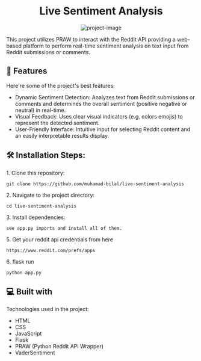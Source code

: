 <h1 align="center" id="title">Live Sentiment Analysis</h1>

<p align="center"><img src="https://socialify.git.ci/muhamad-bilal/live-sentiment-analysis/image?description=1&amp;descriptionEditable=This%20project%20utilizes%20PRAW%20to%20interact%20with%20the%20Reddit%20API%2C%20providing%20a%20web-based%20platform%20to%20perform%20real-time%20sentiment%20analysis%20on%20text%20input%20from%20Reddit%20submissions%20or%20comments.&amp;font=Jost&amp;language=1&amp;name=1&amp;owner=1&amp;pattern=Charlie%20Brown&amp;theme=Auto" alt="project-image"></p>

<p id="description">This project utilizes PRAW to interact with the Reddit API providing a web-based platform to perform real-time sentiment analysis on text input from Reddit submissions or comments.</p>



  
  
<h2>🧐 Features</h2>

Here're some of the project's best features:

*   Dynamic Sentiment Detection: Analyzes text from Reddit submissions or comments and determines the overall sentiment (positive negative or neutral) in real-time.
*   Visual Feedback: Uses clear visual indicators (e.g. colors emojis) to represent the detected sentiment.
*   User-Friendly Interface: Intuitive input for selecting Reddit content and an easily interpretable results display.


<h2>🛠️ Installation Steps:</h2>

<p>1. Clone this repository:</p>

```
git clone https://github.com/muhamad-bilal/live-sentiment-analysis 
```

<p>2. Navigate to the project directory:</p>

```
cd live-sentiment-analysis
```

<p>3. Install dependencies:</p>

```
see app.py imports and install all of them.
```


<p>5. Get your reddit api credentials from here</p>

```
https://www.reddit.com/prefs/apps
```

<p>6. flask run</p>

```
python app.py
```

  
  
<h2>💻 Built with</h2>

Technologies used in the project:

*   HTML
*   CSS
*   JavaScript
*   Flask
*   PRAW (Python Reddit API Wrapper)
*   VaderSentiment
